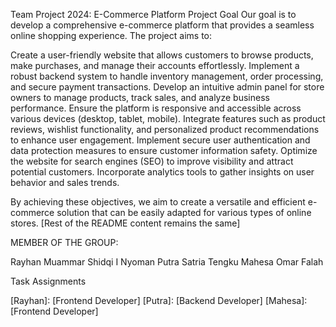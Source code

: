 Team Project 2024: E-Commerce Platform
Project Goal
Our goal is to develop a comprehensive e-commerce platform that provides a seamless online shopping experience. The project aims to:

Create a user-friendly website that allows customers to browse products, make purchases, and manage their accounts effortlessly.
Implement a robust backend system to handle inventory management, order processing, and secure payment transactions.
Develop an intuitive admin panel for store owners to manage products, track sales, and analyze business performance.
Ensure the platform is responsive and accessible across various devices (desktop, tablet, mobile).
Integrate features such as product reviews, wishlist functionality, and personalized product recommendations to enhance user engagement.
Implement secure user authentication and data protection measures to ensure customer information safety.
Optimize the website for search engines (SEO) to improve visibility and attract potential customers.
Incorporate analytics tools to gather insights on user behavior and sales trends.

By achieving these objectives, we aim to create a versatile and efficient e-commerce solution that can be easily adapted for various types of online stores.
[Rest of the README content remains the same]

 MEMBER OF THE GROUP:
 
Rayhan Muammar Shidqi
I Nyoman Putra Satria
Tengku Mahesa Omar Falah

Task Assignments

[Rayhan]: [Frontend Developer]
[Putra]: [Backend Developer]
[Mahesa]: [Frontend Developer]
